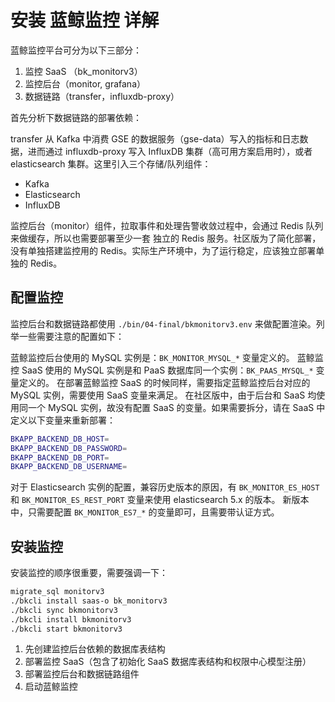 # 安装 蓝鲸监控 详解

蓝鲸监控平台可分为以下三部分：

1. 监控 SaaS （bk_monitorv3）
2. 监控后台（monitor, grafana）
3. 数据链路（transfer，influxdb-proxy）

首先分析下数据链路的部署依赖：

transfer 从 Kafka 中消费 GSE 的数据服务（gse-data）写入的指标和日志数据，进而通过 influxdb-proxy 写入 InfluxDB 集群（高可用方案启用时），或者 elasticsearch 集群。这里引入三个存储/队列组件：

- Kafka
- Elasticsearch
- InfluxDB

监控后台（monitor）组件，拉取事件和处理告警收敛过程中，会通过 Redis 队列来做缓存，所以也需要部署至少一套 独立的 Redis 服务。社区版为了简化部署，没有单独搭建监控用的 Redis。实际生产环境中，为了运行稳定，应该独立部署单独的 Redis。

## 配置监控

监控后台和数据链路都使用 `./bin/04-final/bkmonitorv3.env` 来做配置渲染。列举一些需要注意的配置如下：

蓝鲸监控后台使用的 MySQL 实例是：`BK_MONITOR_MYSQL_*` 变量定义的。
蓝鲸监控 SaaS 使用的 MySQL 实例是和 PaaS 数据库同一个实例：`BK_PAAS_MYSQL_*` 变量定义的。
在部署蓝鲸监控 SaaS 的时候同样，需要指定蓝鲸监控后台对应的 MySQL 实例，需要使用 SaaS 变量来满足。
在社区版中，由于后台和 SaaS 均使用同一个 MySQL 实例，故没有配置 SaaS 的变量。如果需要拆分，请在 SaaS 中定义以下变量来重新部署：

```bash
BKAPP_BACKEND_DB_HOST=
BKAPP_BACKEND_DB_PASSWORD=
BKAPP_BACKEND_DB_PORT=
BKAPP_BACKEND_DB_USERNAME=
```

对于 Elasticsearch 实例的配置，兼容历史版本的原因，有 `BK_MONITOR_ES_HOST` 和 `BK_MONITOR_ES_REST_PORT` 变量来使用 elasticsearch 5.x 的版本。
新版本中，只需要配置 `BK_MONITOR_ES7_*` 的变量即可，且需要带认证方式。

## 安装监控

安装监控的顺序很重要，需要强调一下：

```bash
migrate_sql monitorv3
./bkcli install saas-o bk_monitorv3
./bkcli sync bkmonitorv3
./bkcli install bkmonitorv3
./bkcli start bkmonitorv3
```

1. 先创建监控后台依赖的数据库表结构
2. 部署监控 SaaS（包含了初始化 SaaS 数据库表结构和权限中心模型注册）
3. 部署监控后台和数据链路组件
4. 启动蓝鲸监控



